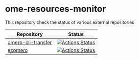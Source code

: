 # ome-resources-monitor

This repository check the status of various external repositories

Repository | Status
-----------| ------
[omero-cli-transfer](https://github.com/ome/omero-cli-transfer) | [![Actions Status](https://github.com/jburel/ome-resources-monitor/workflows/CLI-transfer/badge.svg)](https://github.com/jburel/ome-resources-monitor/actions)
[ezomero](https://github.com/TheJacksonLaboratory/ezomero.git) | [![Actions Status](https://github.com/jburel/ome-resources-monitor/workflows/Ezomero/badge.svg)](https://github.com/jburel/ome-resources-monitor/actions)
